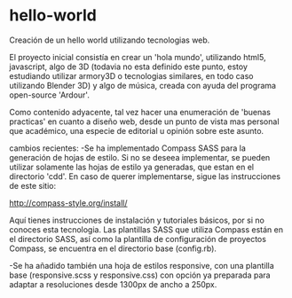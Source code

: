 # hello-world
Creación de un hello world utilizando tecnologias web.

El proyecto inicial consistía en crear un 'hola mundo', utilizando html5, javascript, algo de 3D (todavia no esta definido este punto, estoy estudiando utilizar armory3D o tecnologias similares, en todo caso utilizando Blender 3D) y algo de música, creada con ayuda del programa open-source 'Ardour'.

 Como contenido adyacente, tal vez hacer una enumeración de 'buenas practicas' en cuanto a diseño web, desde un punto de vista mas personal que académico, una especie de editorial u opinión sobre este asunto.

cambios recientes:
-Se ha implementado Compass SASS para la generación de hojas de estilo. Si no se deseea implementar, se pueden utilizar solamente las hojas de estilo ya generadas, que estan en el directorio 'cdd'. En caso de querer implementarse, sigue las instrucciones de este sitio:

http://compass-style.org/install/

Aquí tienes instrucciones de instalación y tutoriales básicos, por si no conoces esta tecnologia. Las plantillas SASS que utiliza Compass están en el directorio SASS, así como la plantilla de configuración de proyectos Compass, se encuentra en el directorio base (config.rb).

-Se ha añadido también una hoja de estilos responsive, con una plantilla base (responsive.scss y responsive.css) con opción ya preparada para adaptar a resoluciones desde 1300px de ancho a 250px.
